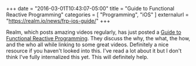 +++
date = "2016-03-01T10:43:07-05:00"
title = "Guide to Functional Reactive Programming"
categories = [
  "Programming",
  "iOS"
]
externalurl = "https://realm.io/news/frp-ios-guide/"
+++

Realm, which posts amazing videos regularly, has just posted a [Guide to Functional Reactive Programming](https://realm.io/news/frp-ios-guide/). They discuss the why, the what, the how, and the who all while linking to some great videos. Definitely a nice resource if you haven't looked into this. I've read a lot about it but I don't think I've fully internalized this yet. This will definitely help.
